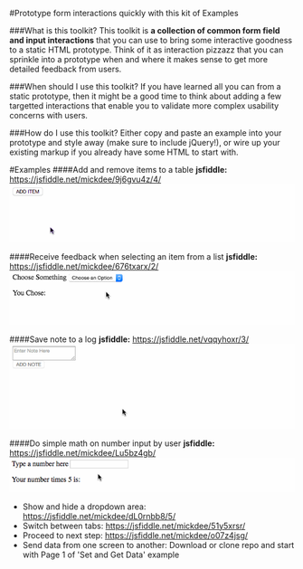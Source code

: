#Prototype form interactions quickly with this kit of Examples

###What is this toolkit?
This toolkit is **a collection of common form field and input interactions** that you can use to bring some interactive goodness to a static HTML prototype. Think of it as interaction pizzazz that you can sprinkle into a prototype when and where it makes sense to get more detailed feedback from users.

###When should I use this toolkit?
If you have learned all you can from a static prototype, then it might be a good time to think about adding a few targetted interactions that enable you to validate more complex usability concerns with users.

###How do I use this toolkit?
Either copy and paste an example into your prototype and style away (make sure to include jQuery!), or wire up your existing markup if you already have some HTML to start with.

#Examples
####Add and remove items to a table
**jsfiddle:** https://jsfiddle.net/mickdee/9j6gvu4z/4/
![Add and Remove Items Animation](/AddRemoveItems/add-remove-item.gif?raw=true "Add and Remove Items Animation")
 
####Receive feedback when selecting an item from a list 
**jsfiddle:** https://jsfiddle.net/mickdee/676txarx/2/
![Feedback After Selection Animation](/FeedbackAfterSelection/feedback.gif?raw=true "Feedback After Selection Animation")

####Save note to a log 
**jsfiddle:** https://jsfiddle.net/vqqyhoxr/3/
![Save Note Animation](/SaveTextInput/addnote.gif?raw=true "Save Note Animation")

####Do simple math on number input by user 
**jsfiddle:** https://jsfiddle.net/mickdee/Lu5bz4gb/
![Input Multiply Animation](/InputMultiply/multiply.gif?raw=true "Input Multiply Animation")

+ Show and hide a dropdown area: https://jsfiddle.net/mickdee/dL0rnbb8/5/
+ Switch between tabs: https://jsfiddle.net/mickdee/51y5xrsr/
+ Proceed to next step: https://jsfiddle.net/mickdee/o07z4jsg/
+ Send data from one screen to another: Download or clone repo and start with Page 1 of 'Set and Get Data' example